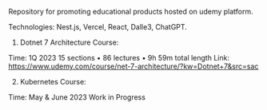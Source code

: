 Repository for promoting educational products hosted on udemy platform.

Technologies: Nest.js, Vercel, React, Dalle3, ChatGPT.

1. Dotnet 7 Architecture Course:

Time: 1Q 2023
15 sections • 86 lectures • 9h 59m total length
Link: https://www.udemy.com/course/net-7-architecture/?kw=Dotnet+7&src=sac

2. Kubernetes Course:

Time: May & June 2023
Work in Progress
